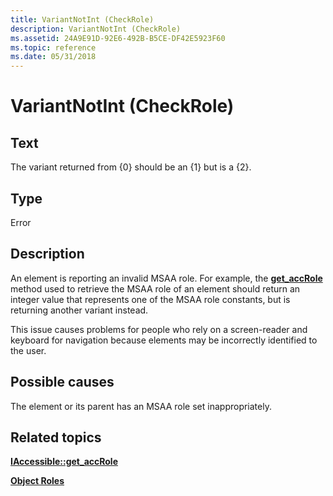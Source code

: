 ```yaml
---
title: VariantNotInt (CheckRole)
description: VariantNotInt (CheckRole)
ms.assetid: 24A9E91D-92E6-492B-B5CE-DF42E5923F60
ms.topic: reference
ms.date: 05/31/2018
---
```


# VariantNotInt (CheckRole)

## Text

The variant returned from {0} should be an {1} but is a {2}.

## Type

Error

## Description

An element is reporting an invalid MSAA role. For example, the [**get\_accRole**](/windows/desktop/api/Oleacc/nf-oleacc-iaccessible-get_accrole) method used to retrieve the MSAA role of an element should return an integer value that represents one of the MSAA role constants, but is returning another variant instead.

This issue causes problems for people who rely on a screen-reader and keyboard for navigation because elements may be incorrectly identified to the user.

## Possible causes

The element or its parent has an MSAA role set inappropriately.

## Related topics

<dl> <dt>

[**IAccessible::get\_accRole**](/windows/desktop/api/Oleacc/nf-oleacc-iaccessible-get_accrole)
</dt> <dt>

[**Object Roles**](object-roles.md)
</dt> </dl>

 

 




